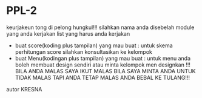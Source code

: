 # PPL-2
keurjakeun tong di pelong hungkul!!!
silahkan nama anda disebelah module yang anda kerjakan
list yang harus anda kerjakan 
- buat score(koding plus tampilan) yang mau buat :
  untuk skema perhitungan score silahkan konsultasikan ke kelompok
- buat Menu(kodingan plus tampilan) yang mau buat :
  untuk menu anda boleh membuat design sendiri atau minta kelompok men designkan
!!! BILA ANDA MALAS SAYA IKUT MALAS BILA SAYA MINTA ANDA UNTUK TIDAK MALAS TAPI ANDA TETAP MALAS ANDA BEBAL KE TULANG!!!

autor KRESNA

